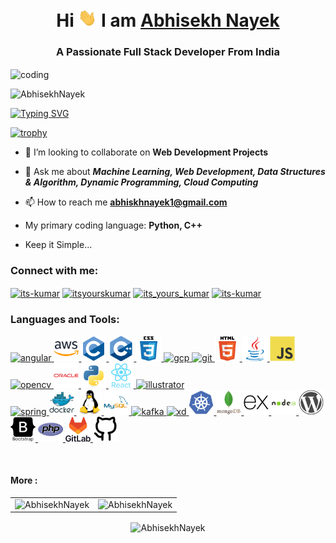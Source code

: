 <h1 align="center">Hi <img src="https://raw.githubusercontent.com/ABSphreak/ABSphreak/master/gifs/Hi.gif" width="30px"> I am <a href="https://github.com/AbhisekhNayek">Abhisekh Nayek</a></h1>
<h3 align="center"> A Passionate Full Stack Developer From India</h3>

<img align="center" alt="coding" height="400" width="660" src="https://media.tenor.com/rePDfDWO3XoAAAAd/hacking.gif">


<p align="left"> <img src="https://komarev.com/ghpvc/?username=abhisekhnayek&label=Profile%20views&color=0e75b6&style=flat" alt="AbhisekhNayek" /> </p>

[![Typing SVG](https://readme-typing-svg.herokuapp.com?duration=6000&lines=%E2%80%9CBelieve+in+Hardwork.%E2%80%9D)](https://git.io/typing-svg)

[![trophy](https://github-profile-trophy.vercel.app/?username=nayekabhishek1&theme=radical)](https://github.com/nayekabhishek1)


- 👯 I’m looking to collaborate on **Web Development Projects**

- 💬 Ask me about ***Machine Learning, Web Development, Data Structures & Algorithm, Dynamic Programming, Cloud Computing***

- 📫 How to reach me **abhiskhnayek1@gmail.com**

- My primary coding language: **Python, C++**

- Keep it Simple...

<h3 align="left">Connect with me:</h3>
<p align="left">
<a href="https://www.linkedin.com/in/abhisekhnayek1755/" target="blank"><img align="center" src="https://raw.githubusercontent.com/rahuldkjain/github-profile-readme-generator/6253936f99716cd30c07055d5d10e9332af37171/src/images/icons/Social/linked-in-alt.svg" alt="its-kumar" height="30" width="40" /></a>
<a href="#" target="blank"><img align="center" src="https://raw.githubusercontent.com/rahuldkjain/github-profile-readme-generator/6253936f99716cd30c07055d5d10e9332af37171/src/images/icons/Social/facebook.svg" alt="itsyourskumar" height="30" width="40" /></a>
<a href="#" target="blank"><img align="center" src="https://raw.githubusercontent.com/rahuldkjain/github-profile-readme-generator/6253936f99716cd30c07055d5d10e9332af37171/src/images/icons/Social/instagram.svg" alt="its_yours_kumar" height="30" width="40" /></a>
<!-- <a href="https://www.youtube.com/channel/" target="blank"><img align="center" src="https://raw.githubusercontent.com/rahuldkjain/github-profile-readme-generator/6253936f99716cd30c07055d5d10e9332af37171/src/images/icons/Social/youtube.svg" alt="uc0uwr_zmywvic7kpvq10mhw" height="30" width="40" /></a> -->
<!-- <a href="https://www.hackerrank.com/" target="blank"><img align="center" src="https://raw.githubusercontent.com/rahuldkjain/github-profile-readme-generator/6253936f99716cd30c07055d5d10e9332af37171/src/images/icons/Social/hackerrank.svg" alt="kumarshanu1009" height="30" width="40" /></a> -->
<a href="https://leetcode.com/Abhisekh15/" target="blank"><img align="center" src="https://raw.githubusercontent.com/rahuldkjain/github-profile-readme-generator/6253936f99716cd30c07055d5d10e9332af37171/src/images/icons/Social/leet-code.svg" alt="its-kumar" height="30" width="40" /></a>
</p>

<h3 align="left">Languages and Tools:</h3>
<p align="left"> 
<a href="https://angular.io" target="_blank" rel="noreferrer"> <img src="https://angular.io/assets/images/logos/angular/angular.svg" alt="angular" width="40" height="40"/> 
</a>   <a href="https://aws.amazon.com" target="_blank" rel="noreferrer"> <img src="https://raw.githubusercontent.com/devicons/devicon/master/icons/amazonwebservices/amazonwebservices-original-wordmark.svg" alt="aws" width="40" height="40"/> 
</a> <a href="https://www.cprogramming.com/" target="_blank" rel="noreferrer"> <img src="https://raw.githubusercontent.com/devicons/devicon/master/icons/c/c-original.svg" alt="c" width="40" height="40"/> 
</a> <a href="https://www.w3schools.com/cpp/" target="_blank" rel="noreferrer"> <img src="https://raw.githubusercontent.com/devicons/devicon/master/icons/cplusplus/cplusplus-original.svg" alt="cplusplus" width="40" height="40"/> 
</a> <a href="https://www.w3schools.com/css/" target="_blank" rel="noreferrer"> <img src="https://raw.githubusercontent.com/devicons/devicon/master/icons/css3/css3-original-wordmark.svg" alt="css3" width="40" height="40"/> 
</a> <a href="https://cloud.google.com" target="_blank" rel="noreferrer"> <img src="https://www.vectorlogo.zone/logos/google_cloud/google_cloud-icon.svg" alt="gcp" width="40" height="40"/> 
</a> <a href="https://git-scm.com/" target="_blank" rel="noreferrer"> <img src="https://www.vectorlogo.zone/logos/git-scm/git-scm-icon.svg" alt="git" width="40" height="40"/> </a> <a href="https://www.w3.org/html/" target="_blank" rel="noreferrer"> <img src="https://raw.githubusercontent.com/devicons/devicon/master/icons/html5/html5-original-wordmark.svg" alt="html5" width="40" height="40"/>
</a> <a href="https://www.java.com" target="_blank" rel="noreferrer"> <img src="https://raw.githubusercontent.com/devicons/devicon/master/icons/java/java-original.svg" alt="java" width="40" height="40"/>
</a> <a href="https://developer.mozilla.org/en-US/docs/Web/JavaScript" target="_blank" rel="noreferrer"> <img src="https://raw.githubusercontent.com/devicons/devicon/master/icons/javascript/javascript-original.svg" alt="javascript" width="40" height="40"/> 
</a> 
</a> <a href="https://opencv.org/" target="_blank" rel="noreferrer"> <img src="https://www.vectorlogo.zone/logos/opencv/opencv-icon.svg" alt="opencv" width="40" height="40"/>
</a><a href="https://www.oracle.com/" target="_blank" rel="noreferrer"> <img src="https://raw.githubusercontent.com/devicons/devicon/master/icons/oracle/oracle-original.svg" alt="oracle" width="40" height="40"/>
</a> 
<a href="https://www.python.org" target="_blank" rel="noreferrer"> <img src="https://raw.githubusercontent.com/devicons/devicon/master/icons/python/python-original.svg" alt="python" width="40" height="40"/> 
</a> <a href="https://reactjs.org/" target="_blank" rel="noreferrer"> <img src="https://raw.githubusercontent.com/devicons/devicon/master/icons/react/react-original-wordmark.svg" alt="react" width="40" height="40"/> </a> 
</a> <a href="https://www.adobe.com/in/products/illustrator.html" target="_blank" rel="noreferrer"> <img src="https://www.vectorlogo.zone/logos/adobe_illustrator/adobe_illustrator-icon.svg" alt="illustrator" width="40" height="40"/> </a>
  <br>
<a href="https://spring.io/projects/spring-boot" target="_blank"> <img src="https://www.vectorlogo.zone/logos/springio/springio-icon.svg" alt="spring" width="40" height="40"/> 
</a>  <a href="https://www.docker.com/" target="_blank"> <img src="https://raw.githubusercontent.com/devicons/devicon/master/icons/docker/docker-original-wordmark.svg" alt="docker" width="40" height="40"/> </a><a href="https://www.linux.org/" target="_blank"> <img src="https://raw.githubusercontent.com/devicons/devicon/master/icons/linux/linux-original.svg" alt="linux" width="40" height="40"/> 
</a> <a href="https://www.mysql.com/" target="_blank"> <img src="https://raw.githubusercontent.com/devicons/devicon/master/icons/mysql/mysql-original-wordmark.svg" alt="mysql" width="40" height="40"/> 
</a> <a href="https://kafka.apache.org/" target="_blank"> <img src="https://www.vectorlogo.zone/logos/apache_kafka/apache_kafka-icon.svg" alt="kafka" width="40" height="40"/> 
</a> <a href="https://www.adobe.com/products/xd.html" target="_blank" rel="noreferrer"> <img src="https://cdn.worldvectorlogo.com/logos/adobe-xd.svg" alt="xd" width="40" height="40"/> </a>
</a> <a href="https://kubernetes.io/" target="_blank" rel="noreferrer">
  <img src="https://raw.githubusercontent.com/devicons/devicon/master/icons/kubernetes/kubernetes-plain.svg" alt="Kubernetes" width="40" height="40"/>
</a><a href="https://www.mongodb.com/" target="_blank" rel="noreferrer">
  <img src="https://raw.githubusercontent.com/devicons/devicon/master/icons/mongodb/mongodb-original-wordmark.svg" alt="MongoDB" width="40" height="40"/>
</a><a href="https://expressjs.com/" target="_blank" rel="noreferrer">
  <img src="https://raw.githubusercontent.com/devicons/devicon/master/icons/express/express-original.svg" alt="Express.js" width="40" height="40"/>
</a><a href="https://nodejs.org/" target="_blank" rel="noreferrer">
  <img src="https://raw.githubusercontent.com/devicons/devicon/master/icons/nodejs/nodejs-original-wordmark.svg" alt="Node.js" width="40" height="40"/>
</a><a href="https://wordpress.org/" target="_blank" rel="noreferrer">
  <img src="https://raw.githubusercontent.com/devicons/devicon/master/icons/wordpress/wordpress-plain.svg" alt="WordPress" width="40" height="40"/>
</a><a href="https://getbootstrap.com/" target="_blank" rel="noreferrer">
  <img src="https://raw.githubusercontent.com/devicons/devicon/master/icons/bootstrap/bootstrap-plain-wordmark.svg" alt="Bootstrap" width="40" height="40"/>
</a><a href="https://www.php.net/" target="_blank" rel="noreferrer">
  <img src="https://raw.githubusercontent.com/devicons/devicon/master/icons/php/php-original.svg" alt="PHP" width="40" height="40"/>
</a><a href="https://gitlab.com/" target="_blank" rel="noreferrer">
  <img src="https://raw.githubusercontent.com/devicons/devicon/master/icons/gitlab/gitlab-original-wordmark.svg" alt="GitLab" width="40" height="40"/>
</a><a href="https://github.com/" target="_blank" rel="noreferrer">
  <img src="https://raw.githubusercontent.com/feathericons/feather/master/icons/github.svg" alt="GitHub" width="40" height="40"/>
</a>
</p>
<br>

<h4>More :</h4>
<table>
  <tr>
    <td><img src="https://github-readme-stats.vercel.app/api?username=AbhisekhNayek&show_icons=true&theme=highcontrast" alt="AbhisekhNayek" /></td>
    <td><img src="https://github-readme-stats.vercel.app/api/top-langs/?username=AbhisekhNayek&layout=compact&theme=highcontrast&hide_border=false" alt="AbhisekhNayek" /></td>
  </tr>
</table>

<div align="center">
<p><img align="center" src="https://github-readme-streak-stats.herokuapp.com/?user=AbhisekhNayek&theme=highcontrast" alt="AbhisekhNayek" /></p>
</div>
